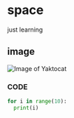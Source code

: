 # space
just learning
## image
![Image of Yaktocat](https://octodex.github.com/images/yaktocat.png)
### CODE
``` python
for i in range(10):
  print(i)
```
